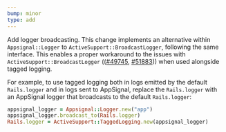 ```yaml
---
bump: minor
type: add
---
```


Add logger broadcasting. This change implements an alternative within `Appsignal::Logger` to `ActiveSupport::BroadcastLogger`, following the same interface. This enables a proper workaround to the issues with `ActiveSupport::BroadcastLogger` (([#49745](https://github.com/rails/rails/issues/49745), [#51883](https://github.com/rails/rails/issues/51883))) when used alongside tagged logging.

For example, to use tagged logging both in logs emitted by the default `Rails.logger` and in logs sent to AppSignal, replace the `Rails.logger` with an AppSignal logger that broadcasts to the default `Rails.logger`:

```ruby
appsignal_logger = Appsignal::Logger.new("app")
appsignal_logger.broadcast_to(Rails.logger)
Rails.logger = ActiveSupport::TaggedLogging.new(appsignal_logger)
```
